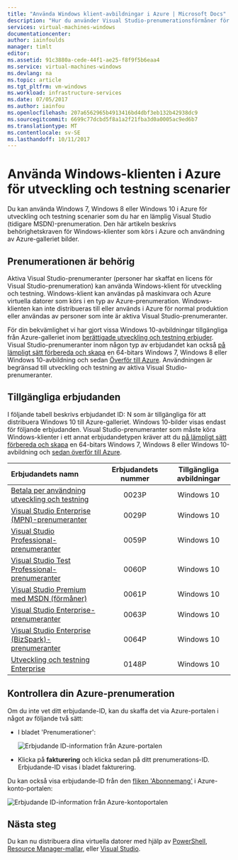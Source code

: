 ```yaml
---
title: "Använda Windows klient-avbildningar i Azure | Microsoft Docs"
description: "Hur du använder Visual Studio-prenumerationsförmåner för att distribuera Windows 7, Windows 8 eller Windows 10 i Azure för utveckling och testning scenarier"
services: virtual-machines-windows
documentationcenter: 
author: iainfoulds
manager: timlt
editor: 
ms.assetid: 91c3880a-cede-44f1-ae25-f8f9f5b6eaa4
ms.service: virtual-machines-windows
ms.devlang: na
ms.topic: article
ms.tgt_pltfrm: vm-windows
ms.workload: infrastructure-services
ms.date: 07/05/2017
ms.author: iainfou
ms.openlocfilehash: 207a6562965b4913416bd4dbf3eb132b42938dc9
ms.sourcegitcommit: 6699c77dcbd5f8a1a2f21fba3d0a0005ac9ed6b7
ms.translationtype: MT
ms.contentlocale: sv-SE
ms.lasthandoff: 10/11/2017
---
```

# <a name="use-windows-client-in-azure-for-devtest-scenarios"></a>Använda Windows-klienten i Azure för utveckling och testning scenarier
Du kan använda Windows 7, Windows 8 eller Windows 10 i Azure för utveckling och testning scenarier som du har en lämplig Visual Studio (tidigare MSDN)-prenumeration. Den här artikeln beskrivs behörighetskraven för Windows-klienter som körs i Azure och användning av Azure-galleriet bilder.

## <a name="subscription-eligibility"></a>Prenumerationen är behörig
Aktiva Visual Studio-prenumeranter (personer har skaffat en licens för Visual Studio-prenumeration) kan använda Windows-klient för utveckling och testning. Windows-klient kan användas på maskinvara och Azure virtuella datorer som körs i en typ av Azure-prenumeration. Windows-klienten kan inte distribueras till eller används i Azure för normal produktion eller användas av personer som inte är aktiva Visual Studio-prenumeranter.

För din bekvämlighet vi har gjort vissa Windows 10-avbildningar tillgängliga från Azure-galleriet inom [berättigade utveckling och testning erbjuder](#eligible-offers). Visual Studio-prenumeranter inom någon typ av erbjudandet kan också [på lämpligt sätt förbereda och skapa](prepare-for-upload-vhd-image.md) en 64-bitars Windows 7, Windows 8 eller Windows 10-avbildning och sedan [Överför till Azure](upload-generalized-managed.md). Användningen är begränsad till utveckling och testning av aktiva Visual Studio-prenumeranter.

## <a name="eligible-offers"></a>Tillgängliga erbjudanden
I följande tabell beskrivs erbjudandet ID: N som är tillgängliga för att distribuera Windows 10 till Azure-galleriet. Windows 10-bilder visas endast för följande erbjudanden. Visual Studio-prenumeranter som måste köra Windows-klienter i ett annat erbjudandetypen kräver att du [på lämpligt sätt förbereda och skapa](prepare-for-upload-vhd-image.md) en 64-bitars Windows 7, Windows 8 eller Windows 10-avbildning och [sedan överför till Azure](upload-generalized-managed.md).

| Erbjudandets namn | Erbjudandets nummer | Tillgängliga avbildningar |
|:--- |:---:|:---:|
| [Betala per användning utveckling och testning](https://azure.microsoft.com/offers/ms-azr-0023p/) |0023P |Windows 10 |
| [Visual Studio Enterprise (MPN)-prenumeranter](https://azure.microsoft.com/offers/ms-azr-0029p/) |0029P |Windows 10 |
| [Visual Studio Professional-prenumeranter](https://azure.microsoft.com/offers/ms-azr-0059p/) |0059P |Windows 10 |
| [Visual Studio Test Professional-prenumeranter](https://azure.microsoft.com/offers/ms-azr-0060p/) |0060P |Windows 10 |
| [Visual Studio Premium med MSDN (förmåner)](https://azure.microsoft.com/offers/ms-azr-0061p/) |0061P |Windows 10 |
| [Visual Studio Enterprise-prenumeranter](https://azure.microsoft.com/offers/ms-azr-0063p/) |0063P |Windows 10 |
| [Visual Studio Enterprise (BizSpark)-prenumeranter](https://azure.microsoft.com/offers/ms-azr-0064p/) |0064P |Windows 10 |
| [Utveckling och testning Enterprise](https://azure.microsoft.com/ofers/ms-azr-0148p/) |0148P |Windows 10 |

## <a name="check-your-azure-subscription"></a>Kontrollera din Azure-prenumeration
Om du inte vet ditt erbjudande-ID, kan du skaffa det via Azure-portalen i något av följande två sätt:  

- I bladet 'Prenumerationer':

  ![Erbjudande ID-information från Azure-portalen](./media/client-images/offer-id-azure-portal.png) 

- Klicka på **fakturering** och klicka sedan på ditt prenumerations-ID. Erbjudande-ID visas i bladet fakturering.

Du kan också visa erbjudande-ID från den [fliken 'Abonnemang'](http://account.windowsazure.com/Subscriptions) i Azure-konto-portalen:

![Erbjudande ID-information från Azure-kontoportalen](./media/client-images/offer-id-azure-account-portal.png) 

## <a name="next-steps"></a>Nästa steg
Du kan nu distribuera dina virtuella datorer med hjälp av [PowerShell](quick-create-powershell.md), [Resource Manager-mallar](ps-template.md), eller [Visual Studio](../../vs-azure-tools-resource-groups-deployment-projects-create-deploy.md).

